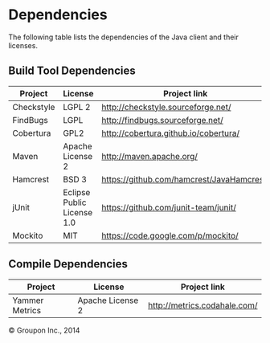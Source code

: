 Dependencies
========

The following table lists the dependencies of the Java client and their licenses.

Build Tool Dependencies
------------------

Project              | License                    | Project link
---------------------|----------------------------|-------------
Checkstyle           | LGPL 2                     | http://checkstyle.sourceforge.net/
FindBugs             | LGPL                       | http://findbugs.sourceforge.net/
Cobertura            | GPL2                       | http://cobertura.github.io/cobertura/
Maven                | Apache License 2           | http://maven.apache.org/
Hamcrest             | BSD 3                      | https://github.com/hamcrest/JavaHamcrest/
jUnit                | Eclipse Public License 1.0 | https://github.com/junit-team/junit/
Mockito              | MIT                        | https://code.google.com/p/mockito/


Compile Dependencies
--------------------

Project                    | License                    | Project link
---------------------------|----------------------------|-------------
Yammer Metrics             | Apache License 2           | http://metrics.codahale.com/

&copy; Groupon Inc., 2014
